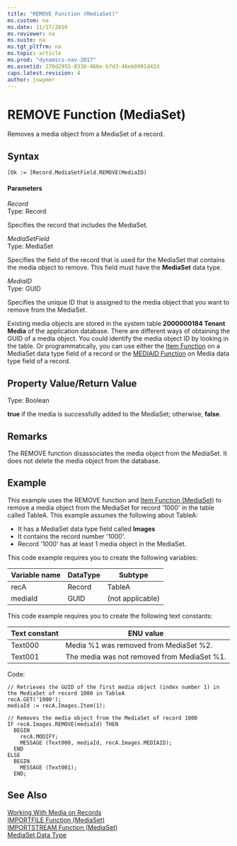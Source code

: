 ```yaml
---
title: "REMOVE Function (MediaSet)"
ms.custom: na
ms.date: 11/17/2016
ms.reviewer: na
ms.suite: na
ms.tgt_pltfrm: na
ms.topic: article
ms.prod: "dynamics-nav-2017"
ms.assetid: 270d2955-8330-466e-b7d3-46eb0901d42d
caps.latest.revision: 4
author: jswymer
---
```

# REMOVE Function (MediaSet)
Removes a media object from a MediaSet of a record.

## Syntax  

```  
[Ok := ]Record.MediaSetField.REMOVE(MediaID)  
```  

#### Parameters  
*Record*  
Type: Record  

Specifies the record that includes the MediaSet.  

*MediaSetField*  
Type: MediaSet  

Specifies the field of the record that is used for the MediaSet that contains the media object to remove. This field must have the **MediaSet** data type.

*MediaID*  
Type: GUID  

Specifies the unique ID that is assigned to the media object that you want to remove from the MediaSet.

Existing media objects are stored in the system table **2000000184 Tenant Media** of the application database. There are different ways of obtaining the GUID of a media object. You could identify the media object ID by looking in the table. Or programmatically, you can use either the [Item Function](Item-Function--MediaSet-.md) on a MediaSet data type field of a record or the [MEDIAID Function](MEDIAID-Function--Media-.md) on Media data type field of a record.

## Property Value/Return Value  
Type: Boolean  

**true** if the media is successfully added to the MediaSet; otherwise, **false**.

## Remarks  
The REMOVE function disassociates the media object from the MediaSet. It does not delete the media object from the database.

## Example  
This example uses the REMOVE function and [Item Function \(MediaSet\)](Item-Function--MediaSet-.md) to remove a media object from the MediaSet for record '1000' in the table called TableA. This example assumes the following about TableA:

-   It has a MediaSet data type field called **Images**
-   It contains the record number '1000'.
-   Record '1000' has at least 1 media object in the MediaSet.

This code example requires you to create the following variables:  

|Variable name|DataType|Subtype|  
|-------------------|--------------|-------------|  
|recA|Record|TableA|
|mediaId|GUID|(not applicable) |


This code example requires you to create the following text constants:  

|Text constant|ENU value|  
|-------------------|---------------|  
|Text000|Media %1 was removed from MediaSet %2.|
|Text001|The media was not removed from MediaSet %1.|

Code:
```  
// Retrieves the GUID of the first media object (index number 1) in the MediaSet of record 1000 in TableA
recA.GET('1000');  
mediaId := recA.Images.Item(1);

// Removes the media object from the MediaSet of record 1000
IF recA.Images.REMOVE(mediaId) THEN
  BEGIN
    recA.MODIFY;    
    MESSAGE (Text000, mediaId, recA.Images.MEDIAID);
  END
ELSE
  BEGIN
    MESSAGE (Text001);
  END;
```  

## See Also  
[Working With Media on Records](Working-With-Media-on-Records.md)  
[IMPORTFILE Function \(MediaSet\)](IMPORTFILE-Function--MediaSet-.md)   
[IMPORTSTREAM Function \(MediaSet\)](IMPORTSTREAM-Function--MediaSet-.md)   
[MediaSet Data Type](MediaSet-Data-Type.md)
